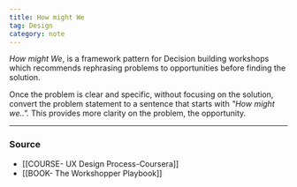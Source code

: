```yaml
---
title: How might We
tag: Design
category: note
---
```

*How might We*, is a framework pattern for Decision building workshops which recommends rephrasing problems to opportunities before finding the solution. 

Once the problem is clear and specific, without focusing on the solution, convert the problem statement to a sentence that starts with *"How might we..".* This provides more clarity on the problem, the opportunity.

--- 
### Source
- [[COURSE- UX Design Process-Coursera]]
- [[BOOK- The Workshopper Playbook]]